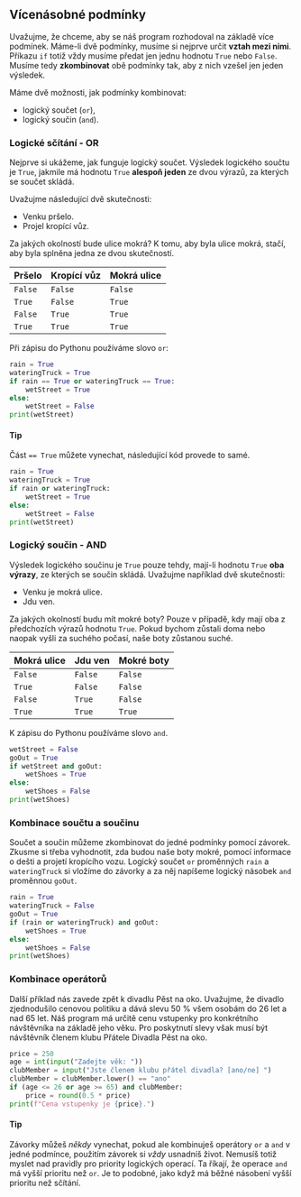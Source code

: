 ## Vícenásobné podmínky

Uvažujme, že chceme, aby se náš program rozhodoval na základě více podmínek. Máme-li dvě podmínky, musíme si nejprve určit **vztah mezi nimi**. Příkazu `if` totiž vždy musíme předat jen jednu hodnotu `True` nebo `False`. Musíme tedy **zkombinovat** obě podmínky tak, aby z nich vzešel jen jeden výsledek.

Máme dvě možnosti, jak podmínky kombinovat:

- logický součet (`or`),
- logický součin (`and`).

### Logické sčítání - OR

Nejprve si ukážeme, jak funguje logický součet. Výsledek logického součtu je `True`, jakmile má hodnotu `True` **alespoň jeden** ze dvou výrazů, za kterých se součet skládá.

Uvažujme následující dvě skutečnosti:

- Venku pršelo.
- Projel kropící vůz.

Za jakých okolností bude ulice mokrá? K tomu, aby byla ulice mokrá, stačí, aby byla splněna jedna ze dvou skutečností.

| Pršelo | Kropící vůz | Mokrá ulice|
|------------|--------------------|----|
| `False` |  `False` | `False` |
| `True` |  `False` | `True` |
| `False` |  `True` | `True` |
| `True` |  `True` | `True` |

Při zápisu do Pythonu používáme slovo `or`:

```py
rain = True
wateringTruck = True
if rain == True or wateringTruck == True:
    wetStreet = True
else:
    wetStreet = False
print(wetStreet)
```

#### Tip

Část `== True` můžete vynechat, následující kód provede to samé.

```py
rain = True
wateringTruck = True
if rain or wateringTruck:
    wetStreet = True
else:
    wetStreet = False
print(wetStreet)
```

### Logický součin - AND

Výsledek logického součinu je `True` pouze tehdy, mají-li hodnotu `True` **oba výrazy**, ze kterých se součin skládá. Uvažujme například dvě skutečnosti:

- Venku je mokrá ulice.
- Jdu ven.

Za jakých okolností budu mít mokré boty? Pouze v případě, kdy mají oba z předchozích výrazů hodnotu `True`. Pokud bychom zůstali doma nebo naopak vyšli za suchého počasí, naše boty zůstanou suché.

| Mokrá ulice | Jdu ven | Mokré boty |
|------------|--------------------|----|
| `False` |  `False` | `False` |
| `True` |  `False` | `False` |
| `False` |  `True` | `False` |
| `True` |  `True` | `True` |

K zápisu do Pythonu používáme slovo `and`.

```py
wetStreet = False
goOut = True
if wetStreet and goOut:
    wetShoes = True
else:
    wetShoes = False
print(wetShoes)
```

### Kombinace součtu a součinu

Součet a součin můžeme zkombinovat do jedné podmínky pomocí závorek. Zkusme si třeba vyhodnotit, zda budou naše boty mokré, pomocí informace o dešti a projetí kropícího vozu. Logický součet `or` proměnných `rain` a `wateringTruck` si vložíme do závorky a za něj napíšeme logický násobek `and` proměnnou `goOut`.

```py
rain = True
wateringTruck = False
goOut = True
if (rain or wateringTruck) and goOut:
    wetShoes = True
else:
    wetShoes = False
print(wetShoes)
```

### Kombinace operátorů

Další příklad nás zavede zpět k divadlu Pěst na oko. Uvažujme, že divadlo zjednodušilo cenovou politiku a dává slevu 50 % všem osobám do 26 let a nad 65 let. Náš program má určitě cenu vstupenky pro konkrétního návštěvníka na základě jeho věku. Pro poskytnutí slevy však musí být návštěvník členem klubu Přátele Divadla Pěst na oko.

```py
price = 250
age = int(input("Zadejte věk: "))
clubMember = input("Jste členem klubu přátel divadla? [ano/ne] ")
clubMember = clubMember.lower() == "ano"
if (age <= 26 or age >= 65) and clubMember:
    price = round(0.5 * price)
print(f"Cena vstupenky je {price}.")
```

#### Tip

Závorky můžeš *někdy* vynechat, pokud ale kombinuješ operátory `or` a `and` v jedné podmínce, použitím závorek si *vždy* usnadníš život. Nemusíš totiž myslet nad pravidly pro priority logických operací. Ta říkají, že operace `and` má vyšší prioritu než `or`. Je to podobné, jako když má běžné násobení vyšší prioritu než sčítání.
